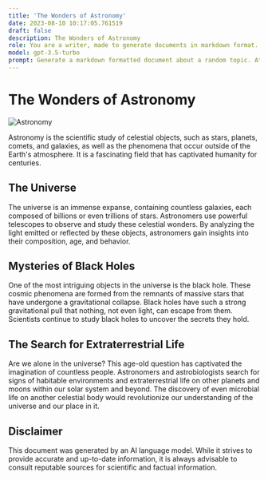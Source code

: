 ```yaml
---
title: 'The Wonders of Astronomy'
date: 2023-08-10 10:17:05.761519
draft: false
description: The Wonders of Astronomy
role: You are a writer, made to generate documents in markdown format. It is very important that all of the documents you generate are in valid markdown format.
model: gpt-3.5-turbo
prompt: Generate a markdown formatted document about a random topic. At the bottom, include a disclaimer explaining that the document was generated by you. The first line of the document should be the title. Make sure that the entire document is in proper markdown format, using a mix of various tags to make the document visually appealing.
---
```


# The Wonders of Astronomy

![Astronomy](https://cdn.pixabay.com/photo/2012/12/27/13/00/astronomy-72638_960_720.jpg)

Astronomy is the scientific study of celestial objects, such as stars, planets, comets, and galaxies, as well as the phenomena that occur outside of the Earth's atmosphere. It is a fascinating field that has captivated humanity for centuries.

## The Universe

The universe is an immense expanse, containing countless galaxies, each composed of billions or even trillions of stars. Astronomers use powerful telescopes to observe and study these celestial wonders. By analyzing the light emitted or reflected by these objects, astronomers gain insights into their composition, age, and behavior.

## Mysteries of Black Holes

One of the most intriguing objects in the universe is the black hole. These cosmic phenomena are formed from the remnants of massive stars that have undergone a gravitational collapse. Black holes have such a strong gravitational pull that nothing, not even light, can escape from them. Scientists continue to study black holes to uncover the secrets they hold.

## The Search for Extraterrestrial Life

Are we alone in the universe? This age-old question has captivated the imagination of countless people. Astronomers and astrobiologists search for signs of habitable environments and extraterrestrial life on other planets and moons within our solar system and beyond. The discovery of even microbial life on another celestial body would revolutionize our understanding of the universe and our place in it.

## Disclaimer

This document was generated by an AI language model. While it strives to provide accurate and up-to-date information, it is always advisable to consult reputable sources for scientific and factual information.